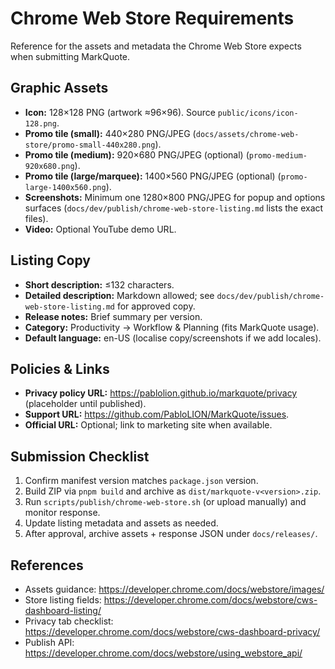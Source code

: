 # Chrome Web Store Requirements

Reference for the assets and metadata the Chrome Web Store expects when submitting MarkQuote.

## Graphic Assets
- **Icon:** 128×128 PNG (artwork ≈96×96). Source `public/icons/icon-128.png`.
- **Promo tile (small):** 440×280 PNG/JPEG (`docs/assets/chrome-web-store/promo-small-440x280.png`).
- **Promo tile (medium):** 920×680 PNG/JPEG (optional) (`promo-medium-920x680.png`).
- **Promo tile (large/marquee):** 1400×560 PNG/JPEG (optional) (`promo-large-1400x560.png`).
- **Screenshots:** Minimum one 1280×800 PNG/JPEG for popup and options surfaces (`docs/dev/publish/chrome-web-store-listing.md` lists the exact files).
- **Video:** Optional YouTube demo URL.

## Listing Copy
- **Short description:** ≤132 characters.
- **Detailed description:** Markdown allowed; see `docs/dev/publish/chrome-web-store-listing.md` for approved copy.
- **Release notes:** Brief summary per version.
- **Category:** Productivity → Workflow & Planning (fits MarkQuote usage).
- **Default language:** en-US (localise copy/screenshots if we add locales).

## Policies & Links
- **Privacy policy URL:** https://pablolion.github.io/markquote/privacy (placeholder until published).
- **Support URL:** https://github.com/PabloLION/MarkQuote/issues.
- **Official URL:** Optional; link to marketing site when available.

## Submission Checklist
1. Confirm manifest version matches `package.json` version.
2. Build ZIP via `pnpm build` and archive as `dist/markquote-v<version>.zip`.
3. Run `scripts/publish/chrome-web-store.sh` (or upload manually) and monitor response.
4. Update listing metadata and assets as needed.
5. After approval, archive assets + response JSON under `docs/releases/`.

## References
- Assets guidance: https://developer.chrome.com/docs/webstore/images/
- Store listing fields: https://developer.chrome.com/docs/webstore/cws-dashboard-listing/
- Privacy tab checklist: https://developer.chrome.com/docs/webstore/cws-dashboard-privacy/
- Publish API: https://developer.chrome.com/docs/webstore/using_webstore_api/
